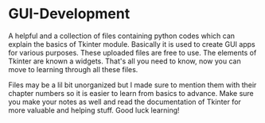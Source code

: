# GUI-Development
A helpful and a collection of files containing python codes which can explain the basics of Tkinter module. Basically it is used to create GUI apps for various purposes. These uploaded files are free to use. The elements of Tkinter are known a widgets. That's all you need to know, now you can move to learning through all these files.

Files may be a lil bit unorganized but I made sure to mention them with their chapter numbers so it is easier to learn from basics to advance. Make sure you make your notes as well and read the documentation of Tkinter for more valuable and helping stuff. Good luck learning!
